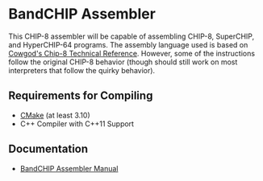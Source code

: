 # BandCHIP Assembler

This CHIP-8 assembler will be capable of assembling CHIP-8, SuperCHIP, and HyperCHIP-64 programs.  The assembly language
used is based on [Cowgod's Chip-8 Technical Reference](http://devernay.free.fr/hacks/chip8/C8TECH10.HTM).  However, some
of the instructions follow the original CHIP-8 behavior (though should still work on most interpreters that follow the
quirky behavior).

## Requirements for Compiling

- [CMake](https://www.cmake.org/download) (at least 3.10)
- C++ Compiler with C++11 Support

## Documentation

- [BandCHIP Assembler Manual](docs/Manual.md)
